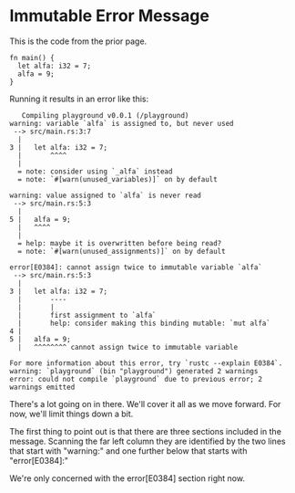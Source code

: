 # Immutable Error Message

This is the code from the prior page.

```rust, noplayground
fn main() {
  let alfa: i32 = 7;
  alfa = 9;
}
```

Running it results in an error like this:

```rust, noplayground
   Compiling playground v0.0.1 (/playground)
warning: variable `alfa` is assigned to, but never used
 --> src/main.rs:3:7
  |
3 |   let alfa: i32 = 7;
  |       ^^^^
  |
  = note: consider using `_alfa` instead
  = note: `#[warn(unused_variables)]` on by default

warning: value assigned to `alfa` is never read
 --> src/main.rs:5:3
  |
5 |   alfa = 9;
  |   ^^^^
  |
  = help: maybe it is overwritten before being read?
  = note: `#[warn(unused_assignments)]` on by default

error[E0384]: cannot assign twice to immutable variable `alfa`
 --> src/main.rs:5:3
  |
3 |   let alfa: i32 = 7;
  |       ----
  |       |
  |       first assignment to `alfa`
  |       help: consider making this binding mutable: `mut alfa`
4 |
5 |   alfa = 9;
  |   ^^^^^^^^ cannot assign twice to immutable variable

For more information about this error, try `rustc --explain E0384`.
warning: `playground` (bin "playground") generated 2 warnings
error: could not compile `playground` due to previous error; 2 warnings emitted
```

There's a lot going on in there. We'll cover it all
as we move forward. For now, we'll limit things down
a bit.

The first thing to point out is that there are three
sections included in the message. Scanning the far left
column they are identified by the two lines that start with
"warning:" and one further below that starts
with "error[E0384]:"

We're only concerned with the error[E0384] section
right now.
